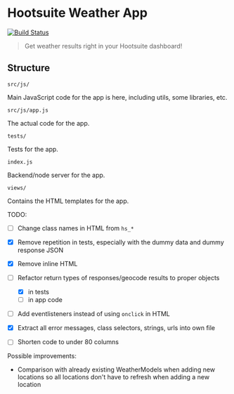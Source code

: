 # Hootsuite Weather App
[![Build Status](https://travis-ci.org/kx-chen/hs-weather-app.svg?branch=master)](https://travis-ci.org/kx-chen/hs-weather-app)

> Get weather results right in your Hootsuite dashboard!
## Structure

`src/js/`

Main JavaScript code for the app is here, including utils, some libraries, etc.

`src/js/app.js`

The actual code for the app. 

`tests/`

Tests for the app.

`index.js`

Backend/node server for the app. 

`views/`

Contains the HTML templates for the app.

TODO: 
- [ ] Change class names in HTML from `hs_*`
- [x] Remove repetition in tests, especially with the dummy data and dummy response JSON
- [x] Remove inline HTML
- [ ] Refactor return types of responses/geocode results to proper objects
    - [x] in tests
    - [ ] in app code
- [ ] Add eventlisteners instead of using `onclick` in HTML
- [x] Extract all error messages, class selectors, strings, urls into own file
- [ ] Shorten code to under 80 columns


Possible improvements: 
- Comparison with already existing WeatherModels when adding new locations so 
all locations don't have to refresh when adding a new location

